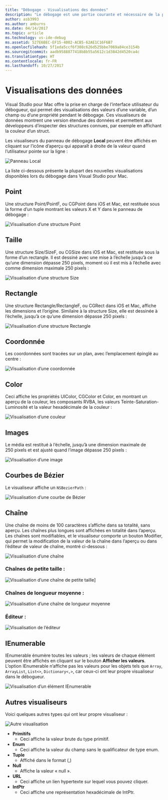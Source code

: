 ```yaml
---
title: "Débogage - Visualisations des données"
description: "Le débogage est une partie courante et nécessaire de la programmation. Visual Studio pour Mac contient une suite complète de fonctionnalités facilitant le débogage. Cet article présente les différentes visualisations des données qui peuvent être affichées lors de l’inspection d’objets dans le débogueur."
author: asb3993
ms.author: amburns
ms.date: 04/14/2017
ms.topic: article
ms.technology: vs-ide-debug
ms.assetid: 527E6BEC-EF15-4002-ACB5-62AE1C16F6B7
ms.openlocfilehash: 5f1eda5ccf6f308c626d525bbe7069a84ce3154b
ms.sourcegitcommit: aadb9588877418b8b55a5612c1d3842d4520ca4c
ms.translationtype: HT
ms.contentlocale: fr-FR
ms.lasthandoff: 10/27/2017
---
```

# <a name="data-visualizations"></a>Visualisations des données

Visual Studio pour Mac offre la prise en charge de l’interface utilisateur du débogueur, qui permet des visualisations des valeurs d’une variable, d’un champ ou d’une propriété pendant le débogage. Ces visualiseurs de données montrent une version étendue des données et permettent aux développeurs d’inspecter des structures connues, par exemple en affichant la couleur d’un struct.

Les visualiseurs du panneau de débogage **Local** peuvent être affichés en cliquant sur l’icône d’aperçu qui apparaît à droite de la valeur quand l’utilisateur pointe sur la ligne :

 ![Panneau Local](media/data-visualizations-image9.png)

La liste ci-dessous présente la plupart des nouvelles visualisations disponibles lors du débogage dans Visual Studio pour Mac.

## <a name="point"></a>Point
Une structure Point/PointF, ou CGPoint dans iOS et Mac, est restituée sous la forme d’un tuple montrant les valeurs X et Y dans le panneau de débogage :

 ![Visualisation d’une structure Point](media/data-visualizations-image10.png)

## <a name="size"></a>Taille
Une structure Size/SizeF, ou CGSize dans iOS et Mac, est restituée sous la forme d’un rectangle. Il est dessiné avec une mise à l’échelle jusqu’à ce qu’une dimension dépasse 250 pixels, moment où il est mis à l’échelle avec comme dimension maximale 250 pixels :

![Visualisation d’une structure Size](media/data-visualizations-image11.png)


## <a name="rectangle"></a>Rectangle
Une structure Rectangle/RectangleF, ou CGRect dans iOS et Mac, affiche les dimensions et l’origine. Similaire à la structure Size, elle est dessinée à l’échelle, jusqu’à ce qu’une dimension dépasse 250 pixels :

 ![Visualisation d’une structure Rectangle](media/data-visualizations-image12.png)

## <a name="coordinate"></a>Coordonnée
Les coordonnées sont tracées sur un plan, avec l’emplacement épinglé au centre :

![Visualisation d’une coordonnée](media/data-visualizations-image13.png)

## <a name="color"></a>Color
Ceci affiche les propriétés UIColor, CGColor et Color, en montrant un aperçu de la couleur, les composants RVBA, les valeurs Teinte-Saturation-Luminosité et la valeur hexadécimale de la couleur :

![Visualisation d’une couleur](media/data-visualizations-image14.png)


## <a name="images"></a>Images

Le média est restitué à l’échelle, jusqu’à une dimension maximale de 250 pixels et est ajusté quand l’image dépasse 250 pixels :

 ![Visualisation d’une image](media/data-visualizations-image15.png)


## <a name="bezier-curves"></a>Courbes de Bézier

Le visualiseur affiche un `NSBezierPath` :

![Visualisation d’une courbe de Bézier](media/data-visualizations-image16.png)


## <a name="string"></a>Chaîne

Une chaîne de moins de 100 caractères s’affiche dans sa totalité, sans aperçu. Les chaînes plus longues sont affichées en totalité dans l’aperçu. Les chaînes sont modifiables, et le visualiseur comporte un bouton Modifier, qui permet la modification de la valeur de la chaîne dans l’aperçu ou dans l’éditeur de valeur de chaîne, montré ci-dessous :

![Visualisation d’une chaîne](media/data-visualizations-image17.png)

### <a name="small-strings"></a>Chaînes de petite taille :
![Visualisation d’une chaîne de petite taille](media/data-visualizations-image18.png)]

### <a name="medium-length-strings"></a>Chaînes de longueur moyenne :
![Visualisation d’une chaîne de longueur moyenne](media/data-visualizations-image19.png)

### <a name="editor"></a>Éditeur :

 ![Visualisation de l’éditeur](media/data-visualizations-image21.png)

## <a name="ienumerable"></a>IEnumerable

IEnumerable énumère toutes les valeurs ; les valeurs de chaque élément peuvent être affichés en cliquant sur le bouton **Afficher les valeurs**. L’option IEnumerable n’affiche pas les valeurs pour les objets tels que `Array`, `ArrayList`, `List<>`, `Dictionary<,>`, car ceux-ci ont leur propre visualiseur dans le débogueur.

![Visualisation d’un élément IEnumerable](media/data-visualizations-image22.png)

## <a name="other-visualizers"></a>Autres visualiseurs

Voici quelques autres types qui ont leur propre visualiseur :

 ![Autre visualisation](media/data-visualizations-image23.png)

*   **Primitifs**
    *   Ceci affiche la valeur brute du type primitif.
*   **Enum**
    *   Ceci affiche la valeur du champ sans le qualificateur de type enum.
*   **Tuple**
    *   Affiché dans le format (,)
*   **Null**
    *   Affiche la valeur « null ».
*   **URL**
    *   Ceci affiche un lien hypertexte sur lequel vous pouvez cliquer.
*   **IntPtr**
    *   Ceci affiche une représentation hexadécimale de IntPtr.

